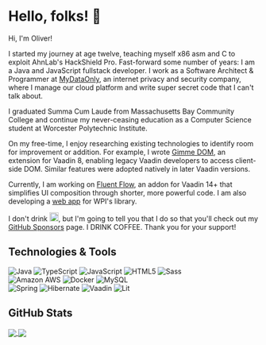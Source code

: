 # Hello, folks! 👋

Hi, I'm Oliver!

I started my journey at age twelve, teaching myself x86 asm and C to exploit AhnLab's HackShield Pro. Fast-forward some number of years: I am a Java and JavaScript fullstack developer. I work as a Software Architect & Programmer at [MyDataOnly](https://mydataonly.com/), an internet privacy and security company, where I manage our cloud platform and write super secret code that I can't talk about.

I graduated Summa Cum Laude from Massachusetts Bay Community College and continue my never-ceasing education as a Computer Science student at Worcester Polytechnic Institute.
 
On my free-time, I enjoy researching existing technologies to identify room for improvement or addition. For example, I wrote [Gimme DOM](https://github.com/oliveryasuna/gimme-dom), an extension for Vaadin 8, enabling legacy Vaadin developers to access client-side DOM. Similar features were adopted natively in later Vaadin versions.

Currently, I am working on [Fluent Flow](https://github.com/oliveryasuna/fluent-flow), an addon for Vaadin 14+ that simplifies UI composition through shorter, more powerful code. I am also developing a [web app](https://github.com/WPI-Gordon-Library) for WPI's library.

I don't drink <img src="https://raw.githubusercontent.com/Rush/Font-Awesome-SVG-PNG/master/black/svg/coffee.svg" alt="coffee" width="18px"/>, but I'm going to tell you that I do so that you'll check out my [GitHub Sponsors](https://github.com/sponsors/oliveryasuna) page. I DRINK COFFEE. Thank you for your support!

## Technologies & Tools

![Java](https://a11ybadges.com/badge?logo=java)
![TypeScript](https://a11ybadges.com/badge?logo=typescript)
![JavaScript](https://a11ybadges.com/badge?logo=javascript)
![HTML5](https://a11ybadges.com/badge?logo=html5)
![Sass](https://a11ybadges.com/badge?logo=sass)<br/>
![Amazon AWS](https://a11ybadges.com/badge?logo=amazonaws)
![Docker](https://a11ybadges.com/badge?logo=docker)
![MySQL](https://a11ybadges.com/badge?logo=mysql)<br/>
![Spring](https://a11ybadges.com/badge?logo=spring)
![Hibernate](https://a11ybadges.com/badge?logo=hibernate)
![Vaadin](https://a11ybadges.com/badge?logo=vaadin)
![Lit](https://a11ybadges.com/badge?logo=lit)

## GitHub Stats

<a href="https://github.com/oliveryasuna">
  <img align="center" src="https://github-readme-stats.vercel.app/api?username=oliveryasuna&show_icons=true&line_height=27&count_private=true&text_color=000000&border_color=00abe7&icon_color=00abe7&bg_color=ffffff&hide_rank=true&disable_animations=true"/>
</a>
<a href="https://github.com/oliveryasuna">
  <img align="center" src="https://github-readme-stats.vercel.app/api/top-langs/?username=oliveryasuna&text_color=000000&border_color=00abe7&bg_color=ffffff&langs_count=3" />
</a>
